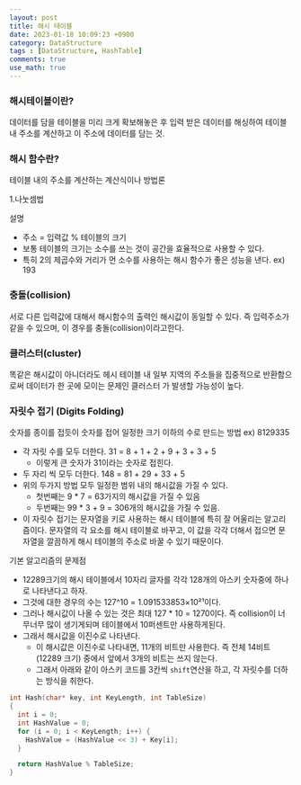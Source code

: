 ```yaml
---
layout: post
title: 해시 테이블
date: 2023-01-18 10:09:23 +0900
category: DataStructure
tags : [DataStructure, HashTable]
comments: true
use_math: true
---
```


### 해시테이블이란?

데이터를 담을 테이블을 미리 크게 확보해놓은 후 입력 받은 데이터를 해싱하여 테이블 내 주소를 계산하고 이 주소에 데이터를 담는 것.

### 해시 함수란?

테이블 내의 주소를 계산하는 계산식이나 방법론

1.나눗셈법

설명
- 주소 = 입력값 % 테이블의 크기
- 보통 테이블의 크기는 소수를 쓰는 것이 공간을 효율적으로 사용할 수 있다.
- 특히 2의 제곱수와 거리가 먼 소수를 사용하는  해시 함수가 좋은 성능을 낸다. ex) 193


### 충돌(collision)

서로 다른 입력값에 대해서 해시함수의 출력인 해시값이 동일할 수 있다. 즉 입력주소가 같을 수 있으며, 이 경우를 충돌(collision)이라고한다.


### 클러스터(cluster)

똑같은 해시값이 아니더라도 헤시 테이블 내 일부 지역의 주소들을 집중적으로 반환함으로써 데이터가 한 곳에 모이는 문제인 클러스터
가 발생할 가능성이 높다.


### 자릿수 접기 (Digits Folding)

숫자를 종이를 접듯이 숫자를 접어 일정한 크기 이하의 수로 만드는 방법
ex) 8129335
- 각 자릿 수를 모두 더한다. 31 = 8 + 1 + 2 + 9 + 3 + 3 + 5
  - 이렇게 큰 숫자가 31이라는 숫자로 접힌다.
- 두 자리 씩 모두 더한다. 148 = 81 + 29 + 33 + 5
- 위의 두가지 방법 모두 일정한 범위 내의 해시값을 가질 수 있다.
  - 첫번째는 9 * 7 = 63가지의 해시값을 가질 수 있음
  - 두번째는 99 * 3 + 9 = 306개의 해시값을 가질 수 있음.
- 이 자릿수 접기는 문자열을 키로 사용하는 해시 테이블에 특히 잘 어울리는 알고리즘이다. 문자열의 각 요소를 해시 테이블로 바꾸고, 이 값을 각각 더해서 접으면 문자열을 깔끔하게 해시 테이블의 주소로 바꿀 수 있기 때문이다.

기본 알고리즘의 문제점
- 12289크기의 해시 테이블에서 10자리 글자를 각각 128개의 아스키 숫자중에 하나로 나타낸다고 하자.
- 그것에 대한 경우의 수는 127^10 = 1.091533853×10²¹이다.
- 그러나 해시값이 나올 수 있는 것은 최대 127 * 10 = 1270이다. 즉 collision이 너무너무 많이 생기게되며 테이블에서 10퍼센트만 사용하게된다.
- 그래서 해시값을 이진수로 나타낸다.
  - 이 해시값은 이진수로 나타내면, 11개의 비트만 사용한다. 즉 전체 14비트(12289 크기) 중에서 앞에서 3개의 비트는 쓰지 않는다.
  - 그래서 아래와 같이 아스키 코드를 3칸씩 `shift`연산을 하고, 각 자릿수를 더하는 방식을 취한다.
```C
int Hash(char* key, int KeyLength, int TableSize)
{
  int i = 0;
  int HashValue = 0;
  for (i = 0; i < KeyLength; i++) {
    HashValue = (HashValue << 3) + Key[i];
  }

  return HashValue % TableSize;
}
```
